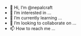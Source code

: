 - 👋 Hi, I’m @nepalcraft
- 👀 I’m interested in ...
- 🌱 I’m currently learning ...
- 💞️ I’m looking to collaborate on ...
- 📫 How to reach me ...

<!---
nepalcraft/nepalcraft is a ✨ special ✨ repository because its `README.md` (this file) appears on your GitHub profile.
You can click the Preview link to take a look at your changes.
--->
